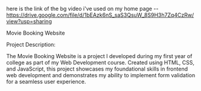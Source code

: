 here is the link of the bg video i've used on my home page -- https://drive.google.com/file/d/1bEAzk6nS_saS3QsuW_8S9H3h7Zq4CzRw/view?usp=sharing

Movie Booking Website

Project Description:

The Movie Booking Website is a project I developed during my first year of college as part of my Web Development course. Created using HTML, CSS, and JavaScript, this project showcases my foundational skills in frontend web development and demonstrates my ability to implement form validation for a seamless user experience.
